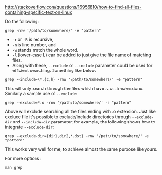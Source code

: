 http://stackoverflow.com/questions/16956810/how-to-find-all-files-containing-specific-text-on-linux

Do the following:

<!-- language: lang-sh -->

    grep -rnw '/path/to/somewhere/' -e "pattern"

* `-r` or `-R` is recursive, 
* `-n` is line number, and 
* `-w` stands match the whole word. 
* `-l` (lower-case L) can be added to just give the file name of matching files.
* Along with these, `--exclude` or `--include` parameter could be used for efficient searching. Something like below:

<!-- language: lang-sh -->

    grep --include=\*.{c,h} -rnw '/path/to/somewhere/' -e "pattern"

This will only search through the files which have .c or .h extensions. Similarly a sample use of `--exclude`:

<!-- language: lang-sh -->

    grep --exclude=*.o -rnw '/path/to/somewhere/' -e "pattern"

Above will exclude searching all the files ending with .o extension. Just like exclude file it's possible to exclude/include directories through `--exclude-dir` and `--include-dir` parameter; for example, the following shows how to integrate `--exclude-dir`:

<!-- language: lang-sh -->

    grep --exclude-dir={dir1,dir2,*.dst} -rnw '/path/to/somewhere/' -e "pattern"

This works very well for me, to achieve almost the same purpose like yours.

For more options : 
<!-- language: lang-sh -->

    man grep
